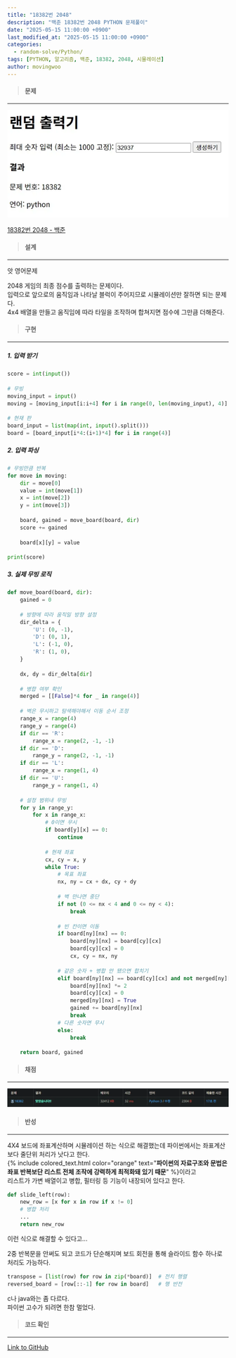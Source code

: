 ```yaml
---
title: "18382번 2048"
description: "백준 18382번 2048 PYTHON 문제풀이"
date: "2025-05-15 11:00:00 +0900"
last_modified_at: "2025-05-15 11:00:00 +0900"
categories: 
  - random-solve/Python/
tags: [PYTHON, 알고리즘, 백준, 18382, 2048, 시뮬레이션]
author: movingwoo
---
```

> #### 문제  
---  
  
![img01](/assets/images/posts/random-solve/Python/2025-05-15-18382/img01.webp)  
  
[18382번 2048 - 백준](https://www.acmicpc.net/problem/18382)  
   
> #### 설계  
---  
  
앗 영어문제  
  
2048 게임의 최종 점수를 출력하는 문제이다.  
입력으로 앞으로의 움직임과 나타날 블럭이 주어지므로 시뮬레이션만 잘하면 되는 문제다.  
4x4 배열을 만들고 움직임에 따라 타일을 조작하며 합쳐지면 점수에 그만큼 더해준다.  
  
> #### 구현  
---  
  
##### 1. 입력 받기  
  
```python
score = int(input())

# 무빙
moving_input = input()
moving = [moving_input[i:i+4] for i in range(0, len(moving_input), 4)]

# 현재 판
board_input = list(map(int, input().split()))
board = [board_input[i*4:(i+1)*4] for i in range(4)]
```
  
##### 2. 입력 파싱  
  
```python
# 무빙만큼 반복
for move in moving:
    dir = move[0]
    value = int(move[1])
    x = int(move[2])
    y = int(move[3])

    board, gained = move_board(board, dir)
    score += gained

    board[x][y] = value

print(score)
```
  
##### 3. 실제 무빙 로직  
  
```python
def move_board(board, dir):
    gained = 0

    # 방향에 따라 움직일 방향 설정
    dir_delta = {
        'U': (0, -1),
        'D': (0, 1),
        'L': (-1, 0),
        'R': (1, 0),
    }

    dx, dy = dir_delta[dir]

    # 병합 여부 확인
    merged = [[False]*4 for _ in range(4)]

    # 벽은 무시하고 탐색해야해서 이동 순서 조정
    range_x = range(4)
    range_y = range(4)
    if dir == 'R':
        range_x = range(2, -1, -1)
    if dir == 'D':
        range_y = range(2, -1, -1)
    if dir == 'L':
        range_x = range(1, 4)
    if dir == 'U':
        range_y = range(1, 4)

    # 설정 범위내 무빙
    for y in range_y:
        for x in range_x:
            # 0이면 무시
            if board[y][x] == 0:
                continue

            # 현재 좌표
            cx, cy = x, y
            while True:
                # 목표 좌표
                nx, ny = cx + dx, cy + dy

                # 벽 만나면 중단
                if not (0 <= nx < 4 and 0 <= ny < 4):
                    break

                # 빈 칸이면 이동
                if board[ny][nx] == 0:
                    board[ny][nx] = board[cy][cx]
                    board[cy][cx] = 0
                    cx, cy = nx, ny

                # 같은 숫자 + 병합 안 됐으면 합치기
                elif board[ny][nx] == board[cy][cx] and not merged[ny][nx]:
                    board[ny][nx] *= 2
                    board[cy][cx] = 0
                    merged[ny][nx] = True
                    gained += board[ny][nx]
                    break
                # 다른 숫자면 무시
                else:
                    break
    
    return board, gained
```
  
> #### 채점  
---  

![img02](/assets/images/posts/random-solve/Python/2025-05-15-18382/img02.webp)  
  
> #### 반성  
---  
  
4X4 보드에 좌표계산하며 시뮬레이션 하는 식으로 해결했는데 파이썬에서는 좌표계산보다 줄단위 처리가 낫다고 한다.  
{% include colored_text.html color="orange" text="**파이썬의 자료구조와 문법은 좌표 반복보단 리스트 전체 조작에 강력하게 최적화돼 있기 때문**" %}이라고  
리스트가 가변 배열이고 병합, 필터링 등 기능이 내장되어 있다고 한다.  
  
```python
def slide_left(row):
    new_row = [x for x in row if x != 0]
    # 병합 처리
    ...
    return new_row
```
  
이런 식으로 해결할 수 있다고...  
  
2중 반복문을 안써도 되고 코드가 단순해지며 보드 회전을 통해 슬라이드 함수 하나로 처리도 가능하다.  
  
```python
transpose = [list(row) for row in zip(*board)]  # 전치 행렬
reversed_board = [row[::-1] for row in board]   # 행 반전
```
  
c나 java와는 좀 다르다.  
파이썬 고수가 되려면 한참 멀었다.  
  
> #### 코드 확인   
---  

[Link to GitHub](https://raw.githubusercontent.com/movingwoo/movingwoo-snippets/refs/heads/main/random-solve/Python/2025-05-15-18382.py)

